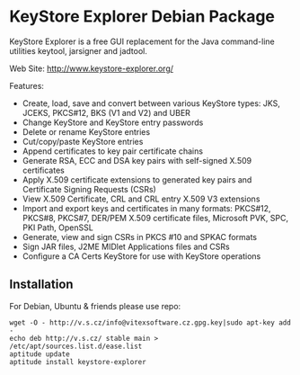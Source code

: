 # KeyStore Explorer Debian Package
KeyStore Explorer is a free GUI replacement for the Java command-line utilities keytool, jarsigner and jadtool.

Web Site: http://www.keystore-explorer.org/

Features:

 -   Create, load, save and convert between various KeyStore types: JKS, JCEKS, PKCS#12, BKS (V1 and V2) and UBER
 -   Change KeyStore and KeyStore entry passwords
 -   Delete or rename KeyStore entries
 -   Cut/copy/paste KeyStore entries
 -   Append certificates to key pair certificate chains
 -   Generate RSA, ECC and DSA key pairs with self-signed X.509 certificates
 -   Apply X.509 certificate extensions to generated key pairs and Certificate Signing Requests (CSRs)
 -   View X.509 Certificate, CRL and CRL entry X.509 V3 extensions
 -   Import and export keys and certificates in many formats: PKCS#12, PKCS#8, PKCS#7, DER/PEM X.509 certificate files, Microsoft PVK, SPC, PKI Path, OpenSSL
 -   Generate, view and sign CSRs in PKCS #10 and SPKAC formats
 -   Sign JAR files, J2ME MIDlet Applications files and CSRs
 -   Configure a CA Certs KeyStore for use with KeyStore operations

Installation
------------

For Debian, Ubuntu & friends please use repo:

    wget -O - http://v.s.cz/info@vitexsoftware.cz.gpg.key|sudo apt-key add -
    echo deb http://v.s.cz/ stable main > /etc/apt/sources.list.d/ease.list
    aptitude update
    aptitude install keystore-explorer



